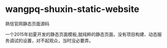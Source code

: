 # wangpq-shuxin-static-website
熟信官网静态页面源码

一个2015年初夏开发的静态页面模板,就纯粹的静态页面，没有项目构建、动态服务调试的设置，对不起观众，当时没必要弄。
